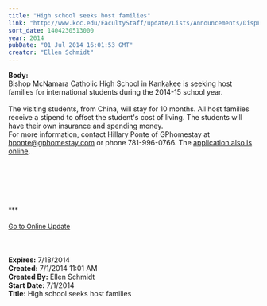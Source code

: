 ```yaml
---
title: "High school seeks host families"
link: "http://www.kcc.edu/FacultyStaff/update/Lists/Announcements/DispForm.aspx?ID=1555"
sort_date: 1404230513000
year: 2014
pubDate: "01 Jul 2014 16:01:53 GMT"
creator: "Ellen Schmidt"
---
```


<div><b>Body:</b> <div class="ExternalClassC3558F24CB214924A37D1FA6F65C71E0"><div>Bishop McNamara Catholic High School in Kankakee is seeking host families for international students during the 2014-15 school year. </div>
<div> </div>
<div>The visiting students, from China, will stay for 10 months. All host families receive a stipend to offset the student's cost of living. The students will have their own insurance and spending money.<br /></div>
<div>For more information, contact Hillary Ponte of GPhomestay at <a href="mailto:hponte@gphomestay.com">hponte@gphomestay.com</a> or phone 781-996-0766. The <a href="http://www.gphomestay.com/Application1.html">application also is online</a>.</div>
<div> </div>
<div> </div>
<div> </div>
<div>
<div> </div>
<div>
<div> </div>
<div>
<div class="ExternalClass473E5F57DC9E45AE80B023AF92F4BFA4"><br /></div>
<div class="ExternalClass473E5F57DC9E45AE80B023AF92F4BFA4"><font size="2">***</font></div>
<div class="ExternalClass473E5F57DC9E45AE80B023AF92F4BFA4"><font size="2"></font> </div>
<div class="ExternalClass473E5F57DC9E45AE80B023AF92F4BFA4"><a href="/FacultyStaff/update/Pages/dailyupdate.aspx"><font size="2">Go to Online Update</font></a></div>
<div class="ExternalClass473E5F57DC9E45AE80B023AF92F4BFA4"><font size="2"></font> </div></div></div></div>
<div><br /> </div></div></div>
<div><b>Expires:</b> 7/18/2014</div>
<div><b>Created:</b> 7/1/2014 11:01 AM</div>
<div><b>Created By:</b> Ellen Schmidt</div>
<div><b>Start Date:</b> 7/1/2014</div>
<div><b>Title:</b> High school seeks host families</div>
